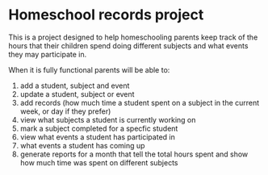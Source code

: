 # Homeschool records project

This is a project designed to help homeschooling parents keep track of the hours that their children spend
doing different subjects and what events they may participate in.  

When it is fully functional parents will be able to:
1) add a student, subject and event
2) update a student, subject or event
3) add records (how much time a student spent on a subject in the current week, or day if they prefer)
4) view what subjects a student is currently working on
5) mark a subject completed for a specfic student
6) view what events a student has participated in
7) what events a student has coming up
8) generate reports for a month that tell the total hours spent and show how much time was spent on different subjects



